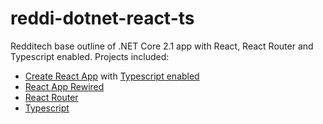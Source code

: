 # reddi-dotnet-react-ts
Redditech base outline of .NET Core 2.1 app with React, React Router and Typescript enabled.
Projects included:
- [Create React App](https://github.com/facebook/create-react-app) with [Typescript enabled](https://levelup.gitconnected.com/typescript-and-react-using-create-react-app-a-step-by-step-guide-to-setting-up-your-first-app-6deda70843a4)
- [React App Rewired](https://github.com/timarney/react-app-rewired)
- [React Router](https://reacttraining.com/react-router/)
- [Typescript](https://www.typescriptlang.org/)
